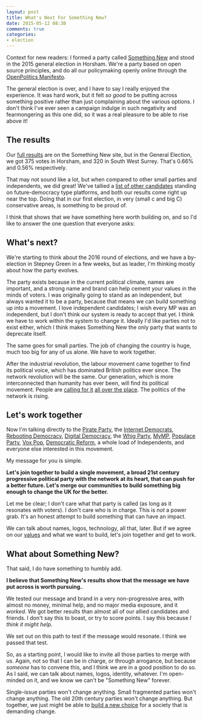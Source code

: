 ```yaml
---
layout: post
title: What's Next For Something New?
date: 2015-05-12 08:30
comments: true
categories:
- election
---
```


<div class='alert alert-info'>
  Context for new readers: I formed a party called <a href='http://www.somethingnew.org.uk'>Something New</a> and stood in the 2015
  general election in Horsham. We're a party based on open source principles, and
  do all our policymaking openly online through the <a href='http://openpolitics.org.uk/manifesto'>OpenPolitics Manifesto</a>.
</div>

The general election is over, and I have to say I really enjoyed the experience. It
was hard work, but it felt *so good* to be putting across something positive rather
than just complaining about the various options. I don't think I've ever seen a 
campaign indulge in such negativity and fearmongering as this one did, so it was 
a real pleasure to be able to rise above it!

## The results

Our [full results](http://www.somethingnew.org.uk/may_2015_election_results)
are on the Something New site, but in the General Election, we
got 375 votes in Horsham, and 320 in South West Surrey. That's 0.66% and 0.56%
respectively.

That may not sound like a lot, but when compared to other small parties and independents,
we did great! We've tallied a [list of other candidates](https://docs.google.com/spreadsheets/d/19x3dHw_CZA3DGejNzzkJtFSlChdT8HcqpRvmoN_fiTQ/edit?usp=sharing) standing on future-democracy type platforms,
and both our results come right up near the top. Doing that in our first election, in very
(small c and big C) conservative areas, is something to be proud of.

I think that shows that we have something here worth building on, and so I'd like
to answer the one question that everyone asks: 

## What's next?

We're starting to think about the 2016 round of elections, and we have a by-election in 
Stepney Green in a few weeks, but as leader, I'm thinking mostly about how the party evolves.

The party exists because in the current political climate, names are important, and
a strong name and brand can help cement your values in the minds of voters. I was originally
going to stand as an independent, but always wanted it to be a party, because
that means we can build something up into a movement. I love independent candidates; I wish
every MP was an independent, but I don't think our system is ready to accept that yet. I think
we have to work within the system to change it. Ideally I'd like parties not to exist either,
which I think makes Something New the only party that wants to deprecate itself.

The same goes for small parties. The job of changing the country is huge, much too big for any of us alone.
We have to work together.

After the industrial revolution, the labour movement came together to find its political
voice, which has dominated British politics ever since. The network revolution will be the
same. Our generation, which is more interconnected than humanity has ever been, will find
its political movement. People are [calling for it](https://medium.com/@azeem/the-empty-quadrant-8c4b1e9d0ac1) [all over the place](https://medium.com/@timleroyis/i-refuse-to-be-crushed-by-the-tory-victory-even-this-dark-dark-blue-election-result-has-silver-e32995ea0a1a). The politics of the network is rising.

## Let's work together

Now I'm talking directly to the [Pirate Party](http://pirateparty.org.uk), the [Internet Democrats](http://i-dems.co.uk), 
[Rebooting Democracy](http://rebootingdemocracy.uk), [Digital Democracy](http://truedemocracy.uk), the [Whig Party](http://whigs.uk), [MyMP](http://mymp2015.org.uk), [Populace Party](http://www.wearepopulace.uk/), 
[Vox Pop](http://voxpopgov.com/), [Democratic Reform](http://www.democraticreform.co.uk/), a whole load of Independents, and everyone else interested in this movement. 

My message for you is simple.

**Let's join together to build a single movement, a broad 21st century progressive political party with the network
at its heart, that can push for a better future. Let's merge our communities to build something big enough to change the UK for the better.**

Let me be clear; I don't care what that party is called (as long as it resonates with voters). I don't care who is in charge. This is *not* a power grab. It's an honest attempt to build something that can have an impact.

We can talk about names, logos, technology, all that, later. But if we agree on our [values](http://www.somethingnew.org.uk/our_values) and what we want to build, let's join together and get to work.

## What about Something New?

That said, I do have something to humbly add.

**I believe that Something New's results show that the message we have put across is worth pursuing.**.

We tested our message and brand in a very non-progressive area, with almost no money, minimal help, and
no major media exposure, and it *worked*. We got better results than almost all of our allied candidates and friends. I don't say this to boast, or try to score points. I say this because *I think it might help*.

We set out on this path to test if the message would resonate. I think we passed that test.

So, as a starting point, I would like to invite all those parties to merge with us. 
Again, not so that I can be in charge, or through arrogance, but because *someone* has to 
convene this, and I think we are in a good position to do so. As I said, we can talk about 
names, logos, identity, whatever. I'm open-minded on it, and we know we can't be 
"Something New" forever.

Single-issue parties won't change anything. Small fragmented parties won't change anything. The old 20th century parties won't change anything. But together, we just might be able to [build a new choice](http://www.somethingnew.org.uk/volunteer) for a society that is demanding change.